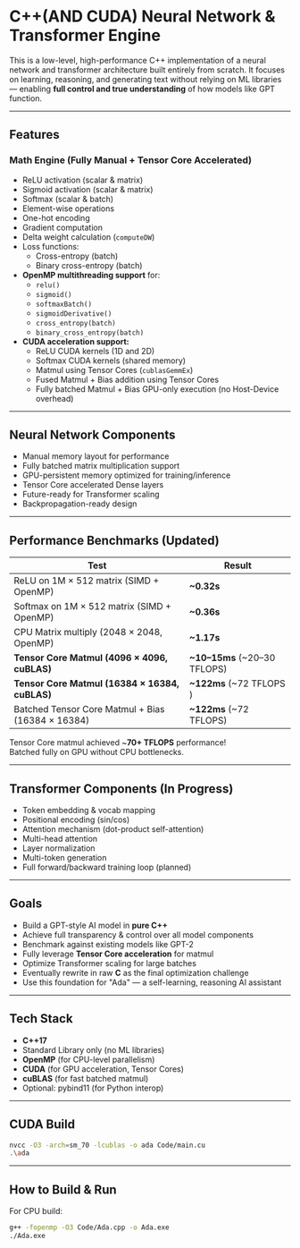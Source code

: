 # C++(AND CUDA) Neural Network & Transformer Engine 

This is a low-level, high-performance C++ implementation of a neural network and transformer architecture built entirely from scratch. It focuses on learning, reasoning, and generating text without relying on ML libraries — enabling **full control and true understanding** of how models like GPT function.

---

## Features

### Math Engine (Fully Manual + Tensor Core Accelerated)
- ReLU activation (scalar & matrix)
- Sigmoid activation (scalar & matrix)
- Softmax (scalar & batch)
- Element-wise operations
- One-hot encoding
- Gradient computation
- Delta weight calculation (`computeDW`)
- Loss functions:
  - Cross-entropy (batch)
  - Binary cross-entropy (batch)
- **OpenMP multithreading support** for:
  - `relu()`
  - `sigmoid()`
  - `softmaxBatch()`
  - `sigmoidDerivative()`
  - `cross_entropy(batch)`
  - `binary_cross_entropy(batch)`
- **CUDA acceleration support:**
  - ReLU CUDA kernels (1D and 2D)
  - Softmax CUDA kernels (shared memory)
  - Matmul using Tensor Cores (`cublasGemmEx`)
  - Fused Matmul + Bias addition using Tensor Cores
  - Fully batched Matmul + Bias GPU-only execution (no Host-Device overhead)

---

## Neural Network Components
- Manual memory layout for performance
- Fully batched matrix multiplication support
- GPU-persistent memory optimized for training/inference
- Tensor Core accelerated Dense layers
- Future-ready for Transformer scaling
- Backpropagation-ready design

---

## Performance Benchmarks (Updated)

| Test                          | Result |
|--------------------------------|--------|
| ReLU on 1M × 512 matrix (SIMD + OpenMP) | **~0.32s** |
| Softmax on 1M × 512 matrix (SIMD + OpenMP) | **~0.36s** |
| CPU Matrix multiply (2048 × 2048, OpenMP) | **~1.17s** |
| **Tensor Core Matmul (4096 × 4096, cuBLAS)** | **~10–15ms** (~20–30 TFLOPS) |
| **Tensor Core Matmul (16384 × 16384, cuBLAS)** | **~122ms** (~72 TFLOPS ) |
| Batched Tensor Core Matmul + Bias (16384 × 16384) | **~122ms** (~72 TFLOPS) |

Tensor Core matmul achieved ~**70+ TFLOPS** performance!  
Batched fully on GPU without CPU bottlenecks.

---

## Transformer Components (In Progress)

- Token embedding & vocab mapping
- Positional encoding (sin/cos)
- Attention mechanism (dot-product self-attention)
- Multi-head attention
- Layer normalization
- Multi-token generation
- Full forward/backward training loop (planned)

---

## Goals

- Build a GPT-style AI model in **pure C++**
- Achieve full transparency & control over all model components
- Benchmark against existing models like GPT-2
- Fully leverage **Tensor Core acceleration** for matmul
- Optimize Transformer scaling for large batches
- Eventually rewrite in raw **C** as the final optimization challenge
- Use this foundation for "Ada" — a self-learning, reasoning AI assistant

---

## Tech Stack

- **C++17**
- Standard Library only (no ML libraries)
- **OpenMP** (for CPU-level parallelism)
- **CUDA** (for GPU acceleration, Tensor Cores)
- **cuBLAS** (for fast batched matmul)
- Optional: pybind11 (for Python interop)

---
## CUDA Build
```bash
nvcc -O3 -arch=sm_70 -lcublas -o ada Code/main.cu 
.\ada
```
---
## How to Build & Run

For CPU build:
```bash
g++ -fopenmp -O3 Code/Ada.cpp -o Ada.exe
./Ada.exe
